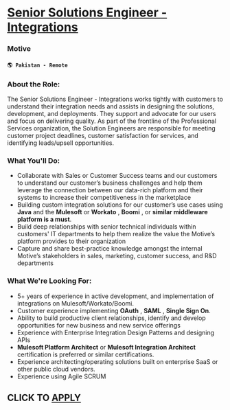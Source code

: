 # [Senior Solutions Engineer - Integrations](https://www.remotewlb.com/apply/senior-solutions-engineer-integrations-123377)  
### Motive  
#### `🌎 Pakistan - Remote`  

### **About the Role:**

The Senior Solutions Engineer - Integrations works tightly with customers to understand their integration needs and assists in designing the solutions, development, and deployments. They support and advocate for our users and focus on delivering quality. As part of the frontline of the Professional Services organization, the Solution Engineers are responsible for meeting customer project deadlines, customer satisfaction for services, and identifying leads/upsell opportunities.

### **What You'll Do:**

  * Collaborate with Sales or Customer Success teams and our customers to understand our customer’s business challenges and help them leverage the connection between our data-rich platform and their systems to increase their competitiveness in the marketplace
  * Building custom integration solutions for our customer’s use cases using **Java** and the **Mulesoft** or **Workato** , **Boomi** , or **similar middleware platform is a must**.
  * Build deep relationships with senior technical individuals within customers' IT departments to help them realize the value the Motive’s platform provides to their organization
  * Capture and share best-practice knowledge amongst the internal Motive’s stakeholders in sales, marketing, customer success, and R&D departments

### **What We're Looking For:**

  * 5+ years of experience in active development, and implementation of integrations on Mulesoft/Workato/Boomi.
  * Customer experience implementing **OAuth** , **SAML** , **Single Sign On**.
  * Ability to build productive client relationships, identify and develop opportunities for new business and new service offerings
  * Experience with Enterprise Integration Design Patterns and designing APIs
  * **Mulesoft Platform Architect** or **Mulesoft Integration Architect** certification is preferred or similar certifications.
  * Experience architecting/operating solutions built on enterprise SaaS or other public cloud vendors.
  * Experience using Agile SCRUM

  
## CLICK TO [APPLY](https://www.remotewlb.com/apply/senior-solutions-engineer-integrations-123377)

